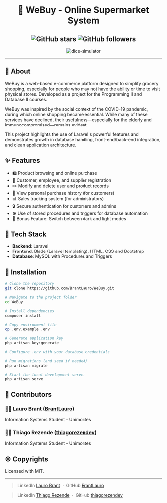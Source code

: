 <h1 align="center">🛒 WeBuy - Online Supermarket System</h1>

<h2 align="center" >
    <img alt="GitHub stars" src="https://img.shields.io/github/stars/BrantLauro/WeBuy?style=social">
    <img alt="GitHub followers" src="https://img.shields.io/github/followers/BrantLauro?label=Follow%20me%20%3A%29&style=social">
</h2>
<p align="center">
    <img alt="dice-simulator" src="https://github.com/user-attachments/assets/8a14d85b-b4f8-4c7e-9a35-7d5df1cddb49">
</p>

---

## 📖 About

WeBuy is a web-based e-commerce platform designed to simplify grocery shopping, especially for people who may not have the ability or time to visit physical stores. Developed as a project for the Programming II and Database II courses.

WeBuy was inspired by the social context of the COVID-19 pandemic, during which online shopping became essential. While many of these services have declined, their usefulness—especially for the elderly and immunocompromised—remains evident.

This project highlights the use of Laravel's powerful features and demonstrates growth in database handling, front-end/back-end integration, and clean application architecture.


## ✨ Features

- 🛍️ Product browsing and online purchase
- 👤 Customer, employee, and supplier registration
- ✏️ Modify and delete user and product records
- 🧾 View personal purchase history (for customers)
- 📊 Sales tracking system (for administrators)
- 🔒 Secure authentication for customers and admins
- ⚙️ Use of stored procedures and triggers for database automation
- 🌙 Bonus Feature: Switch between dark and light modes


## 🔧 Tech Stack

- **Backend**: Laravel
- **Frontend**: Blade (Laravel templating), HTML, CSS and Bootstrap
- **Database**: MySQL with Procedures and Triggers


## 🚀 Installation

```bash
# Clone the repository
git clone https://github.com/BrantLauro/WeBuy.git

# Navigate to the project folder
cd WeBuy

# Install dependencies
composer install

# Copy environment file
cp .env.example .env

# Generate application key
php artisan key:generate

# Configure .env with your database credentials

# Run migrations (and seed if needed)
php artisan migrate

# Start the local development server
php artisan serve
```

## 👥 Contributors

### 🧑‍💻 Lauro Brant ([BrantLauro](https://github.com/BrantLauro))
Information Systems Student - Unimontes  

### 🧑‍💻 Thiago Rezende ([thiagorezendev](https://github.com/thiagorezendev))  
Information Systems Student - Unimontes 

## ©️ Copyrights

Licensed with MIT.

---

> LinkedIn [Lauro Brant](https://www.linkedin.com/in/lauro-brant-4858861b3/) &nbsp;&middot;&nbsp;
> GitHub [BrantLauro](https://github.com/BrantLauro) &nbsp;

> LinkedIn [Thiago Rezende](https://www.linkedin.com/in/thiago-rezende-398707248/) &nbsp;&middot;&nbsp;
> GitHub [thiagorezendev](https://github.com/thiagorezendev) &nbsp;
